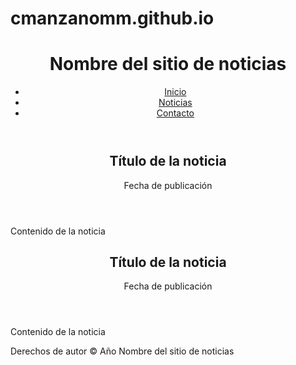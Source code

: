 # cmanzanomm.github.io

<!DOCTYPE html>
<html lang="en">
<head>
	<meta charset="UTF-8">
	<title>Nombre del sitio de noticias</title>
	<link rel="stylesheet" href="ruta/a/la/hoja/de/estilos.css">
</head>
<body>
<header>
	<h1>Nombre del sitio de noticias</h1>
	<nav>
		<ul>
			<li><a href="#">Inicio</a></li>
			<li><a href="#">Noticias</a></li>
			<li><a href="#">Contacto</a></li>
		</ul>
	</nav>
</header>

<main>
	<section>
		<article>
			<header>
				<h2>Título de la noticia</h2>
				<p>Fecha de publicación</p>
			</header>
			<p>Contenido de la noticia</p>
		</article>
		<article>
			<header>
				<h2>Título de la noticia</h2>
				<p>Fecha de publicación</p>
			</header>
			<p>Contenido de la noticia</p>
		</article>
	</section>
</main>

<footer>
	<p>Derechos de autor © Año Nombre del sitio de noticias</p>
</footer>

</body>
</html>
